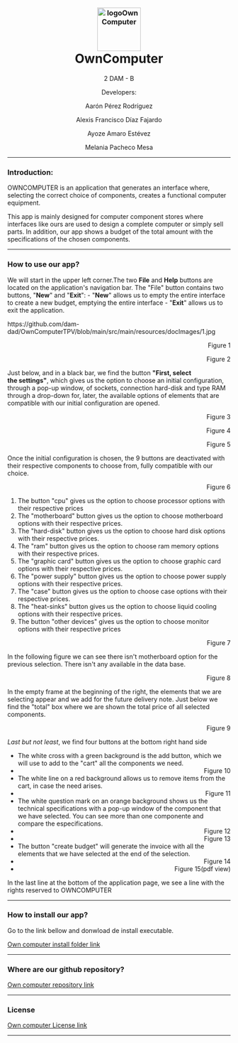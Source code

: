 <h1 style="text-align: center;"><img src="https://images.vexels.com/media/users/3/153156/isolated/preview/9ce84f06c10bdd87608f48fc2e599661-icono-de-computadora-de-juegos-by-vexels.png" alt="logoOwnComputer" width="98" height="98" style="font-size: 16px; display: block; margin-left: auto; margin-right: auto;" />OwnComputer</h1>
<p style="text-align: center;">2 DAM - B</p>
<p style="text-align: center;">Developers:</p>
<p style="text-align: center;">Aar&oacute;n P&eacute;rez Rodr&iacute;guez</p>
<p style="text-align: center;">Alexis Francisco D&iacute;az Fajardo</p>
<p style="text-align: center;">Ayoze Amaro Est&eacute;vez</p>
<p style="text-align: center;">Melania Pacheco Mesa</p>
<hr />
<h3 style="text-align: left;">Introduction:</h3>
<p>OWNCOMPUTER is an application that generates an interface where, selecting the correct choice of components, creates a functional computer equipment.</p>
<p>This app is mainly designed for computer component stores where interfaces like ours are used to design a complete computer or simply sell parts. In addition, our app shows a budget of the total amount with the specifications of the chosen components.</p>
<p></p>
<hr />
<h3>How to use our app?</h3>
<p>We will start in the upper left corner.The two <strong>File</strong> and <strong>Help</strong> buttons are located on the application's navigation bar.&nbsp;The "File" button contains two buttons, "<strong>New</strong>" and "<strong>Exit</strong>": - "<strong>New</strong>" allows us to empty the entire interface to create a new budget, emptying the entire interface - "<strong>Exit</strong>" allows us to exit the application.</p>
<p></p>
https://github.com/dam-dad/OwnComputerTPV/blob/main/src/main/resources/docImages/1.jpg
<p style="text-align: right;">Figure 1</p>
<p style="text-align: right;">Figure 2</p>
<p>Just below, and in a black bar, we find the button&nbsp;<strong>"First, select the&nbsp;settings"</strong>, which gives us the option to choose an initial configuration, through a pop-up window, of sockets, connection hard-disk and type RAM through a drop-down for, later, the available options of elements that are compatible with our initial configuration are opened.</p>
<p></p>
<p style="text-align: right;">Figure 3</p>
<p style="text-align: right;">Figure 4</p>
<p style="text-align: right;">Figure 5</p>
<p>Once the initial configuration is chosen, the 9 buttons are deactivated with their respective components to choose from, fully compatible with our choice.</p>
<p></p>
<p style="text-align: right;">Figure 6</p>
<ol>
<li>The button "cpu" gives us the option to choose processor options with their respective prices</li>
<li>The "motherboard" button gives us the option to choose motherboard options with their respective prices.</li>
<li>The "hard-disk" button gives us the option to choose hard disk options with their respective prices.</li>
<li>The "ram" button gives us the option to choose ram memory options with their respective prices.</li>
<li>The "graphic card" button gives us the option to choose graphic card options with their respective prices.</li>
<li>The "power supply" button gives us the option to choose power supply options with their respective prices.</li>
<li>The "case" button gives us the option to choose case options with their respective prices.</li>
<li>The "heat-sinks" button gives us the option to choose liquid cooling options with their respective prices.</li>
<li>The button "other devices" gives us the option to choose monitor options with their respective prices</li>
</ol>
<p style="text-align: right;">Figure 7</p>
<p style="text-align: left;">In the following figure we can see there isn't motherboard option for the previous selection. There isn't any available in the data base.</p>
<p style="text-align: right;">Figure 8</p>
<p>In the empty frame at the beginning of the right, the elements that we are selecting appear and we add for the future delivery note. Just below we find the "total" box where we are shown the total price of all selected components.</p>
<p style="text-align: right;">Figure 9</p>
<p><em>Last but not least</em>, we find four buttons at the bottom right hand side</p>
<ul>
<li>The white cross with a green background is the add button, which we will use to add to the "cart" all the components we need.</li>
<li style="text-align: right;">Figure 10</li>
<li>The white line on a red background allows us to remove items from the cart, in case the need arises.</li>
<li style="text-align: right;">Figure 11</li>
<li>The white question mark on an orange background shows us the technical specifications with a pop-up window of the component that we have selected. You can see more than one componente and compare the especifications.</li>
<li style="text-align: right;">Figure 12</li>
<li style="text-align: right;">Figure 13</li>
<li>The button "create budget" will generate the invoice with all the elements that we have selected at the end of the selection.</li>
<li style="text-align: right;">Figure 14</li>
<li style="text-align: right;">Figure 15(pdf view)</li>
</ul>
<p>In the last line at the bottom of the application page, we see a line with the rights reserved to OWNCOMPUTER</p>
<hr />
<h3>How to install our app?</h3>
<p>Go to the link bellow and donwload de install&nbsp;<span>executable.</span></p>
<p><a href="">Own computer install folder link</a></p>
<hr />
<h3>Where are our github repository?</h3>
<p><a href="https://github.com/dam-dad/OwnComputerTPV">Own computer repository link</a></p>
<hr />
<h3>License</h3>
<p><a href="https://github.com/dam-dad/OwnComputerTPV/blob/main/LICENSE">Own computer License link</a></p>
<hr />
<p></p>
